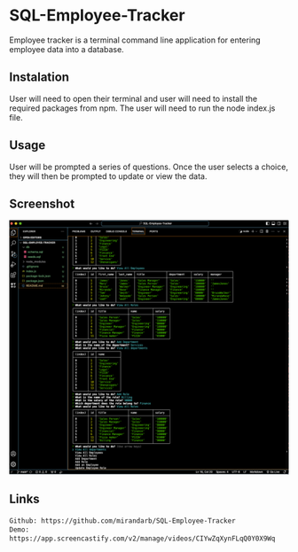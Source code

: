 # SQL-Employee-Tracker

Employee tracker is a terminal command line application for entering employee data into a database.

## Instalation

User will need to open their terminal and user will need to install the required packages from npm. The user will need to run the node index.js file.


## Usage

User will be prompted a series of questions. Once the user selects a choice, they will then be prompted to update or view the data.

## Screenshot

![Employee Tracker](./assets/screenshot_employee.png)

## Links

    Github: https://github.com/mirandarb/SQL-Employee-Tracker
    Demo: https://app.screencastify.com/v2/manage/videos/CIYwZqXynFLqQ0Y0X9Wq 